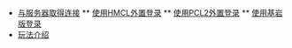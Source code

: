 * [与服务器取得连接](/Con/HMCL)
** [使用HMCL外置登录](/Con/HMCL)
** [使用PCL2外置登录](/Con/PCL2)
** [使用基岩版登录](/Con/BE)
* [玩法介绍](/Play)
